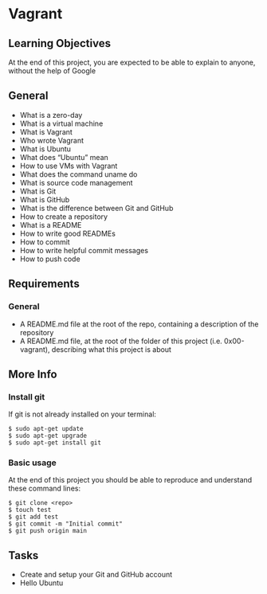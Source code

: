 # Vagrant

## Learning Objectives
At the end of this project, you are expected to be able to explain to anyone, without the help of Google

## General
* What is a zero-day
* What is a virtual machine
* What is Vagrant
* Who wrote Vagrant
* What is Ubuntu
* What does “Ubuntu” mean
* How to use VMs with Vagrant
* What does the command uname do
* What is source code management
* What is Git
* What is GitHub
* What is the difference between Git and GitHub
* How to create a repository
* What is a README
* How to write good READMEs
* How to commit
* How to write helpful commit messages
* How to push code

## Requirements

### General

* A README.md file at the root of the repo, containing a description of the repository
* A README.md file, at the root of the folder of this project (i.e. 0x00-vagrant), describing what this project is about

## More Info

### Install git
If git is not already installed on your terminal:

```
$ sudo apt-get update
$ sudo apt-get upgrade
$ sudo apt-get install git
```

### Basic usage
At the end of this project you should be able to reproduce and understand these command lines:
```
$ git clone <repo>
$ touch test
$ git add test
$ git commit -m "Initial commit"
$ git push origin main
```

## Tasks
* Create and setup your Git and GitHub account
* Hello Ubuntu
